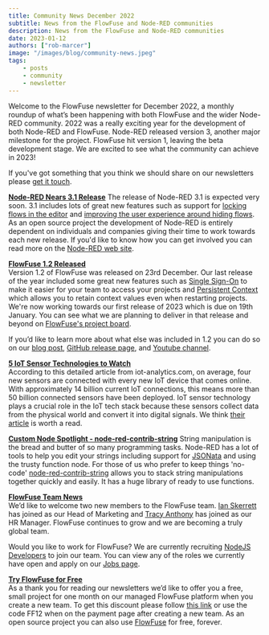 ```yaml
---
title: Community News December 2022
subtitle: News from the FlowFuse and Node-RED communities
description: News from the FlowFuse and Node-RED communities
date: 2023-01-12
authors: ["rob-marcer"]
image: "/images/blog/community-news.jpeg"
tags:
    - posts
    - community
    - newsletter
---
```


Welcome to the FlowFuse newsletter for December 2022, a monthly roundup of what’s been happening with both FlowFuse and the wider Node-RED community. 2022 was a really exciting year for the development of both Node-RED and FlowFuse. Node-RED released version 3, another major milestone for the project. FlowFuse hit version 1, leaving the beta development stage. We are excited to see what the community can achieve in 2023!
<!--more-->
If you've got something that you think we should share on our newsletters please [get it touch](mailto:contact@flowforge.com).

[**Node-RED Nears 3.1 Release**](https://github.com/node-red/node-red/milestone/19)
The release of Node-RED 3.1 is expected very soon. 3.1 includes lots of great new features such as support for [locking flows in the editor](https://github.com/node-red/node-red/pull/3938) and [improving the user experience around hiding flows](https://github.com/node-red/node-red/pull/3930). As an open source project the development of Node-RED is entirely dependent on individuals and companies giving their time to work towards each new release. If you'd like to know how you can get involved you can read more on the [Node-RED web site](https://nodered.org/about/contribute/).

[**FlowFuse 1.2 Released**](http://flowforge.com/blog/2022/12/flowforge-1-2-0-released/)   
Version 1.2 of FlowFuse was released on 23rd December. Our last release of the year included some great new features such as [Single Sign-On](https://flowforge.com/docs/cloud/#single-sign-on) to make it easier for your team to access your projects and [Persistent Context](https://flowforge.com/docs/cloud/#node-red-context) which allows you to retain context values even when restarting projects. We're now working towards our first release of 2023 which is due on 19th January. You can see what we are planning to deliver in that release and beyond on [FlowFuse's project board](https://github.com/orgs/flowforge/projects/5). 

If you’d like to learn more about what else was included in 1.2 you can do so on our [blog post](http://flowforge.com/blog/2022/12/flowforge-1-2-0-released/), [GitHub release page](https://github.com/flowforge/flowforge/releases/tag/v1.2.0), and [Youtube channel](https://www.youtube.com/watch?v=u7TjqUAub1g).

[**5 IoT Sensor Technologies to Watch**](https://iot-analytics.com/5-iot-sensor-technologies/)  
According to this detailed article from iot-analytics.com, on average, four new sensors are connected with every new IoT device that comes online. With approximately 14 billion current IoT connections, this means more than 50 billion connected sensors have been deployed. IoT sensor technology plays a crucial role in the IoT tech stack because these sensors collect data from the physical world and convert it into digital signals. We think [their article](https://iot-analytics.com/5-iot-sensor-technologies/) is worth a read.

[**Custom Node Spotlight - node-red-contrib-string**](https://flows.nodered.org/node/node-red-contrib-string)
String manipulation is the bread and butter of so many programming tasks. Node-RED has a lot of tools to help you edit your strings including support for [JSONata](https://jsonata.org/) and using the trusty function node. For those of us who prefer to keep things 'no-code' [node-red-contrib-string](https://flows.nodered.org/node/node-red-contrib-string) allows you to stack string manipulations together quickly and easily. It has a huge library of ready to use functions.

[**FlowFuse Team News**](https://flowforge.com/team/)    
We’d like to welcome two new members to the FlowFuse team. [Ian Skerrett](https://twitter.com/ianskerrett) has joined as our Head of Marketing and [Tracy Anthony](https://www.linkedin.com/in/tracyanthonyfernandez/) has joined as our HR Manager. FlowFuse continues to grow and we are becoming a truly global team.

Would you like to work for FlowFuse? We are currently recruiting [NodeJS Developers](https://boards.greenhouse.io/flowforge/jobs/4463977004) to join our team. You can view any of the roles we currently have open and apply on our [Jobs page](https://boards.greenhouse.io/flowforge). 
    
[**Try FlowFuse for Free**](https://app.flowforge.com/account/create?code=FF12)  
As a thank you for reading our newsletters we’d like to offer you a free, small project for one month on our managed FlowFuse platform when you create a new team. To get this discount please follow [this link](https://app.flowforge.com/account/create?code=FF12) or use the code FF12 when on the payment page after creating a new team. As an open source project you can also use [FlowFuse](https://flowforge.com/docs/install/) for free, forever.
